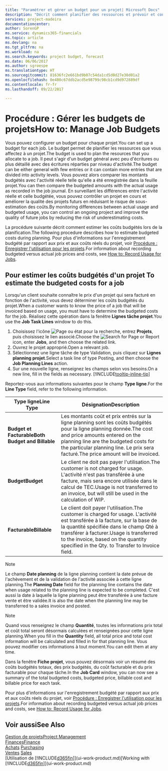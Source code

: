 ```yaml
---
title: "Paramétrer et gérer un budget pour un projet| Microsoft Docs"
description: "Décrit comment planifier des ressources et prévoir et contrôler les coûts d'un projet en définissant un budget pour chaque projet."
services: project-madeira
documentationcenter: 
author: SorenGP
ms.service: dynamics365-financials
ms.topic: article
ms.devlang: na
ms.tgt_pltfrm: na
ms.workload: na
ms.search.keywords: project budget, forecast
ms.date: 06/06/2017
ms.author: sgroespe
ms.translationtype: HT
ms.sourcegitcommit: 81636fc2e661bd9b07c54da1cd5d0d27e30d01a2
ms.openlocfilehash: 0e480c67ddb2acd5e98799c98cb1cd9d972889df
ms.contentlocale: fr-fr
ms.lasthandoff: 09/22/2017

---
```

# <a name="how-to-manage-job-budgets"></a><span data-ttu-id="ed5d1-103">Procédure : Gérer les budgets de projets</span><span class="sxs-lookup"><span data-stu-id="ed5d1-103">How to: Manage Job Budgets</span></span>
<span data-ttu-id="ed5d1-104">Vous pouvez configurer un budget pour chaque projet.</span><span class="sxs-lookup"><span data-stu-id="ed5d1-104">You can set up a budget for each job.</span></span> <span data-ttu-id="ed5d1-105">Le budget permet de planifier les ressources que vous affectez à un projet.</span><span class="sxs-lookup"><span data-stu-id="ed5d1-105">The budget is used to plan the resources that you allocate to a job.</span></span> <span data-ttu-id="ed5d1-106">Il peut s'agir d'un budget général avec peu d'écritures ou plus détaillé avec des écritures réparties par niveau d'activité.</span><span class="sxs-lookup"><span data-stu-id="ed5d1-106">The budget can be either general with few entries or it can contain more entries that are divided into activity levels.</span></span> <span data-ttu-id="ed5d1-107">Vous pouvez alors comparer les montants budgétés avec l'activité réelle telle qu'elle a été enregistrée dans la feuille projet.</span><span class="sxs-lookup"><span data-stu-id="ed5d1-107">You can then compare the budgeted amounts with the actual usage as recorded in the job journal.</span></span> <span data-ttu-id="ed5d1-108">En surveillant les différences entre l'activité réelle et celle budgétée, vous pouvez contrôler un projet en cours et améliorer la qualité des projets futurs en réduisant le risque de sous-estimation des coûts.</span><span class="sxs-lookup"><span data-stu-id="ed5d1-108">By monitoring differences between actual usage and budgeted usage, you can control an ongoing project and improve the quality of future jobs by reducing the risk of underestimating costs.</span></span>

<span data-ttu-id="ed5d1-109">La procédure suivante décrit comment estimer les coûts budgétés lors de la planification.</span><span class="sxs-lookup"><span data-stu-id="ed5d1-109">The following procedure describes how to estimate budgeted costs during planning.</span></span> <span data-ttu-id="ed5d1-110">Pour plus d'informations sur l'enregistrement budgété par rapport aux prix et aux coûts réels du projet, voir [Procédure : Enregistrer l'utilisation pour les projets](projects-how-record-job-usage.md).</span><span class="sxs-lookup"><span data-stu-id="ed5d1-110">For information about recording budgeted versus actual job prices and costs, see [How to: Record Usage for Jobs](projects-how-record-job-usage.md).</span></span>  

## <span data-ttu-id="ed5d1-111"><a name="JobBudgetCosts"></a> Pour estimer les coûts budgétés d'un projet</span><span class="sxs-lookup"><span data-stu-id="ed5d1-111"><a name="JobBudgetCosts"></a> To estimate the budgeted costs for a job</span></span>
<span data-ttu-id="ed5d1-112">Lorsqu'un client souhaite connaître le prix d'un projet qui sera facturé en fonction de l'activité, vous devez déterminer les coûts budgétés du projet.</span><span class="sxs-lookup"><span data-stu-id="ed5d1-112">When a customer wants to know the price of a job that will be invoiced based on usage, you must have to determine the budgeted costs for the job.</span></span> <span data-ttu-id="ed5d1-113">Réalisez cette opération dans la fenêtre **Lignes tâche projet**.</span><span class="sxs-lookup"><span data-stu-id="ed5d1-113">You use the **Job Task Lines** window to do this.</span></span>

1. <span data-ttu-id="ed5d1-114">Choisissez l'icône ![Page ou état pour la recherche](media/ui-search/search_small.png "Page ou état pour la recherche"), entrez **Projets**, puis choisissez le lien associé.</span><span class="sxs-lookup"><span data-stu-id="ed5d1-114">Choose the ![Search for Page or Report](media/ui-search/search_small.png "Search for Page or Report icon") icon, enter **Jobs**, and then choose the related link.</span></span>  
2. <span data-ttu-id="ed5d1-115">Ouvrez le projet approprié.</span><span class="sxs-lookup"><span data-stu-id="ed5d1-115">Open a relevant job.</span></span>
3. <span data-ttu-id="ed5d1-116">Sélectionnez une ligne tâche de type Validation, puis cliquez sur **Lignes planning projet**.</span><span class="sxs-lookup"><span data-stu-id="ed5d1-116">Select a task line of type Posting, and then choose the **Job Planning Lines** action.</span></span>
4. <span data-ttu-id="ed5d1-117">Sur une nouvelle ligne, renseignez les champs selon vos besoins.</span><span class="sxs-lookup"><span data-stu-id="ed5d1-117">On a new line, fill in the fields as necessary.</span></span> [!INCLUDE[tooltip-inline-tip](includes/tooltip-inline-tip_md.md)]   

<span data-ttu-id="ed5d1-118">Reportez-vous aux informations suivantes pour le champ **Type ligne**.</span><span class="sxs-lookup"><span data-stu-id="ed5d1-118">For the **Line Type** field, refer to the following information.</span></span>  

| <span data-ttu-id="ed5d1-119">Type ligne</span><span class="sxs-lookup"><span data-stu-id="ed5d1-119">Line Type</span></span> | <span data-ttu-id="ed5d1-120">Désignation</span><span class="sxs-lookup"><span data-stu-id="ed5d1-120">Description</span></span> |
| --- | --- |
| <span data-ttu-id="ed5d1-121">**Budget et Facturable**</span><span class="sxs-lookup"><span data-stu-id="ed5d1-121">**Both Budget and Billable**</span></span> |<span data-ttu-id="ed5d1-122">Les montants coût et prix entrés sur la ligne planning sont les coûts budgétés pour la ligne planning donnée.</span><span class="sxs-lookup"><span data-stu-id="ed5d1-122">The cost and price amounts entered on the planning line are the budgeted costs for the particular planning line.</span></span> <span data-ttu-id="ed5d1-123">Le prix sera facturé.</span><span class="sxs-lookup"><span data-stu-id="ed5d1-123">The price amount will be invoiced.</span></span> |
| <span data-ttu-id="ed5d1-124">**Budget**</span><span class="sxs-lookup"><span data-stu-id="ed5d1-124">**Budget**</span></span> |<span data-ttu-id="ed5d1-125">Le client ne doit pas payer l'utilisation.</span><span class="sxs-lookup"><span data-stu-id="ed5d1-125">The customer is not charged for usage.</span></span> <span data-ttu-id="ed5d1-126">L'activité n'est pas transférée à une facture, mais sera encore utilisée dans le calcul de TEC.</span><span class="sxs-lookup"><span data-stu-id="ed5d1-126">Usage is not transferred to an invoice, but will still be used in the calculation of WIP.</span></span> |
| <span data-ttu-id="ed5d1-127">**Facturable**</span><span class="sxs-lookup"><span data-stu-id="ed5d1-127">**Billable**</span></span> |<span data-ttu-id="ed5d1-128">Le client doit payer l'utilisation.</span><span class="sxs-lookup"><span data-stu-id="ed5d1-128">The customer is charged for usage.</span></span> <span data-ttu-id="ed5d1-129">L'activité est transférée à la facture, sur la base de la quantité spécifiée dans le champ Qté à transférer à facturer.</span><span class="sxs-lookup"><span data-stu-id="ed5d1-129">Usage is transferred to the invoice, based on the quantity specified in the Qty. to Transfer to Invoice field.</span></span> |

> [!NOTE]  
>   <span data-ttu-id="ed5d1-130">Le champ **Date planning** de la ligne planning contient la date prévue de l'achèvement et de la validation de l'activité associée à cette ligne planning.</span><span class="sxs-lookup"><span data-stu-id="ed5d1-130">The **Planning Date** field for the planning line contains the date when usage related to the planning line is expected to be completed.</span></span> <span data-ttu-id="ed5d1-131">C'est aussi la date à laquelle la ligne planning peut être transférée à une facture vente et être validée.</span><span class="sxs-lookup"><span data-stu-id="ed5d1-131">It is also the date when the planning line may be transferred to a sales invoice and posted.</span></span>  

> [!NOTE]  
>   <span data-ttu-id="ed5d1-132">Quand vous renseignez le champ **Quantité**, toutes les informations prix total et coût total seront désormais calculées et renseignées pour cette ligne planning.</span><span class="sxs-lookup"><span data-stu-id="ed5d1-132">When you fill in the **Quantity** field, all total price and total cost information will be calculated and filled in for that planning line.</span></span> <span data-ttu-id="ed5d1-133">Vous pouvez modifier ces informations à tout moment.</span><span class="sxs-lookup"><span data-stu-id="ed5d1-133">You can edit them at any time.</span></span>

<span data-ttu-id="ed5d1-134">Dans la fenêtre **Fiche projet**, vous pouvez désormais voir un résumé des coûts budgétés totaux, des prix budgétés, du coût facturable et du prix facturable pour chaque tâche.</span><span class="sxs-lookup"><span data-stu-id="ed5d1-134">In the **Job Card** window, you can now see a summary of the total budgeted costs, budgeted price, billable cost and billable price for each task.</span></span>

<span data-ttu-id="ed5d1-135">Pour plus d'informations sur l'enregistrement budgété par rapport aux prix et aux coûts réels du projet, voir [Procédure : Enregistrer l'utilisation pour les projets](projects-how-record-job-usage.md).</span><span class="sxs-lookup"><span data-stu-id="ed5d1-135">For information about recording budgeted versus actual job prices and costs, see [How to: Record Usage for Jobs](projects-how-record-job-usage.md).</span></span>

## <a name="see-also"></a><span data-ttu-id="ed5d1-136">Voir aussi</span><span class="sxs-lookup"><span data-stu-id="ed5d1-136">See Also</span></span>
[<span data-ttu-id="ed5d1-137">Gestion de projets</span><span class="sxs-lookup"><span data-stu-id="ed5d1-137">Project Management</span></span>](projects-manage-projects.md)  
[<span data-ttu-id="ed5d1-138">Finances</span><span class="sxs-lookup"><span data-stu-id="ed5d1-138">Finance</span></span>](finance.md)  
<span data-ttu-id="ed5d1-139">[Achats](purchasing-manage-purchasing.md)       </span><span class="sxs-lookup"><span data-stu-id="ed5d1-139">[Purchasing](purchasing-manage-purchasing.md)       </span></span>  
<span data-ttu-id="ed5d1-140">[Ventes](sales-manage-sales.md)    </span><span class="sxs-lookup"><span data-stu-id="ed5d1-140">[Sales](sales-manage-sales.md)    </span></span>  
<span data-ttu-id="ed5d1-141">[Utilisation de [!INCLUDE[d365fin](includes/d365fin_md.md)]](ui-work-product.md)</span><span class="sxs-lookup"><span data-stu-id="ed5d1-141">[Working with [!INCLUDE[d365fin](includes/d365fin_md.md)]](ui-work-product.md)</span></span>  

